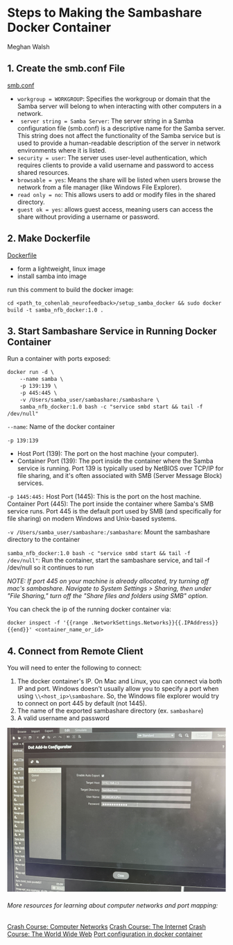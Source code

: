 # Steps to Making the Sambashare Docker Container 
Meghan Walsh


## 1. Create the smb.conf File
[smb.conf](https://github.com/MeghanW23/cohenlab_neurofeedback/blob/main/setup_samba_docker/smb.conf)
- `workgroup = WORKGROUP`: Specifies the workgroup or domain that the Samba server will belong to when interacting with other computers in a network.
- ` server string = Samba Server`: The server string in a Samba configuration file (smb.conf) is a descriptive name for the Samba server. This string does not affect the functionality of the Samba service but is used to provide a human-readable description of the server in network environments where it is listed.
- `security = user`: The server uses user-level authentication, which requires clients to provide a valid username and password to access shared resources.
- `browsable = yes`: Means the share will be listed when users browse the network from a file manager (like Windows File Explorer).
- `read only = no`: This allows users to add or modify files in the shared directory.
- `guest ok = yes`: allows guest access, meaning users can access the share without providing a username or password.


## 2. Make Dockerfile 
[Dockerfile](https://github.com/MeghanW23/cohenlab_neurofeedback/blob/main/setup_samba_docker/Dockerfile)
- form a lightweight, linux image
- install samba into image 

run this comment to build the docker image: 
```
cd <path_to_cohenlab_neurofeedback>/setup_samba_docker && sudo docker build -t samba_nfb_docker:1.0 .
```

## 3. Start Sambashare Service in Running Docker Container 
Run a container with ports exposed:
```
docker run -d \
    --name samba \
    -p 139:139 \
    -p 445:445 \
    -v /Users/samba_user/sambashare:/sambashare \
    samba_nfb_docker:1.0 bash -c "service smbd start && tail -f /dev/null"
```
`--name`: Name of the docker container 

`-p 139:139`
- Host Port (139): The port on the host machine (your computer).
- Container Port (139): The port inside the container where the Samba service is running. Port 139 is typically used by NetBIOS over TCP/IP for file sharing, and it's often associated with SMB (Server Message Block) services.

`-p 1445:445:`
Host Port (1445): This is the port on the host machine.
Container Port (445): The port inside the container where Samba's SMB service runs. Port 445 is the default port used by SMB (and specifically for file sharing) on modern Windows and Unix-based systems.

`-v /Users/samba_user/sambashare:/sambashare`: Mount the sambashare directory to the container 

`samba_nfb_docker:1.0 bash -c "service smbd start && tail -f /dev/null"`: Run the container, start the sambashare service, and tail -f /dev/null so it continues to run

*NOTE: If port 445 on your machine is already allocated, try turning off mac's sambashare. Navigate to System Settings > Sharing, then under "File Sharing," turn off the "Share files and folders using SMB" option.*

You can check the ip of the running docker container via:
```
docker inspect -f '{{range .NetworkSettings.Networks}}{{.IPAddress}}{{end}}' <container_name_or_id>
```

## 4. Connect from Remote Client
You will need to enter the following to connect:
1. The docker container's IP. On Mac and Linux, you can connect via both IP and port. Windows doesn't usually allow you to specify a port when using `\\<host_ip>\sambashare`. So, the Windows file explorer would try to connect on port 445 by default (not 1445).
2. The name of the exported sambashare directory (ex. `sambashare`)
3. A valid username and password

![MRI control computer sambashare configuration](https://github.com/MeghanW23/cohenlab_neurofeedback/blob/main/setup_samba_docker/MRI_Computer_Sambashare_RT.jpg)



###### More resources for learning about computer networks and port mapping:
[Crash Course: Computer Networks](https://www.youtube.com/watch?v=3QhU9jd03a0)
[Crash Course: The Internet](https://www.youtube.com/watch?v=AEaKrq3SpW8)
[Crash Course: The World Wide Web](https://www.youtube.com/watch?v=guvsH5OFizE&t=1s)
[Port configuration in docker container](https://www.youtube.com/watch?v=6by0pCRQdsI)